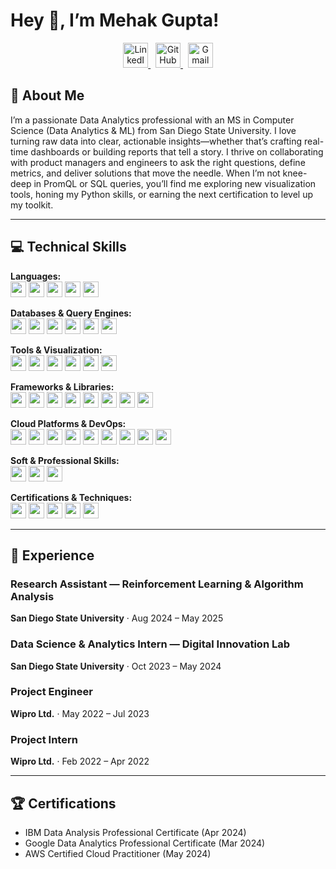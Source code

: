 # Hey 👋, I’m **Mehak Gupta!**

<p align="center">
  <a href="https://www.linkedin.com/in/mehak-gupta-10973a19a/">
    <img src="https://img.shields.io/badge/LinkedIn-0077B5?logo=linkedin"
         alt="LinkedIn" height="40" />
  </a>
  &nbsp;
  <a href="https://github.com/Mgupta1610">
    <img src="https://img.shields.io/badge/GitHub-181717?logo=github"
         alt="GitHub" height="40" />
  </a>
  &nbsp;
  <a href="mailto:mehakgupta1999@gmail.com">
    <img src="https://img.shields.io/badge/Gmail-D14836?logo=gmail&logoColor=white&style=flat-square"
         alt="Gmail" height="40" />
  </a>
</p>

## 🚀 About Me
I’m a passionate Data Analytics professional with an MS in Computer Science (Data Analytics & ML) from San Diego State University. I love turning raw data into clear, actionable insights—whether that’s crafting real-time dashboards or building reports that tell a story. I thrive on collaborating with product managers and engineers to ask the right questions, define metrics, and deliver solutions that move the needle. When I’m not knee-deep in PromQL or SQL queries, you’ll find me exploring new visualization tools, honing my Python skills, or earning the next certification to level up my toolkit.

---

## 💻 Technical Skills

**Languages:**  
<img src="https://img.shields.io/badge/Python-3776AB?logo=python&logoColor=white" height="25"/>
<img src="https://img.shields.io/badge/R-276DC3?logo=r&logoColor=white" height="25"/>
<img src="https://img.shields.io/badge/SQL-4479A1?logo=mysql&logoColor=white" height="25"/>
<img src="https://img.shields.io/badge/SAS-000000?logo=sas&logoColor=white" height="25"/>
<img src="https://img.shields.io/badge/C++-00599C?logo=c%2B%2B&logoColor=white" height="25"/>

**Databases & Query Engines:**  
<img src="https://img.shields.io/badge/MongoDB-47A248?logo=mongodb&logoColor=white" height="25"/>
<img src="https://img.shields.io/badge/BigQuery-4285F4?logo=googlecloud&logoColor=white" height="25"/>
<img src="https://img.shields.io/badge/Snowflake-39B7E1?logo=snowflake&logoColor=white" height="25"/>
<img src="https://img.shields.io/badge/Redshift-8C4FFF?logo=amazonaws&logoColor=white" height="25"/>
<img src="https://img.shields.io/badge/Azure%20SQL-0078D4?logo=microsoft-azure&logoColor=white" height="25"/>
<img src="https://img.shields.io/badge/SSMS-CC2927?logo=microsoft-sql-server&logoColor=white" height="25"/>

**Tools & Visualization:**  
<img src="https://img.shields.io/badge/Tableau-4E9BCD?logo=tableau&logoColor=white" height="25"/>
<img src="https://img.shields.io/badge/Power%20BI-F2C811?logo=microsoft-power-bi&logoColor=black" height="25"/>
<img src="https://img.shields.io/badge/Excel-217346?logo=microsoft-excel&logoColor=white" height="25"/>
<img src="https://img.shields.io/badge/VBA-867DB1?logo=visual-basic&logoColor=white" height="25"/>
<img src="https://img.shields.io/badge/QuickSight-FF9900?logo=amazon-aws&logoColor=white" height="25"/>
<img src="https://img.shields.io/badge/Grafana-F46800?logo=grafana&logoColor=white" height="25"/>

**Frameworks & Libraries:**  
<img src="https://img.shields.io/badge/Pandas-150458?logo=pandas&logoColor=white" height="25"/>
<img src="https://img.shields.io/badge/NumPy-013243?logo=numpy&logoColor=white" height="25"/>
<img src="https://img.shields.io/badge/Scikit--learn-F7931E?logo=scikit-learn&logoColor=white" height="25"/>
<img src="https://img.shields.io/badge/TensorFlow-FF6F00?logo=tensorflow&logoColor=white" height="25"/>
<img src="https://img.shields.io/badge/Keras-D00000?logo=keras&logoColor=white" height="25"/>
<img src="https://img.shields.io/badge/PyTorch-EE4C2C?logo=pytorch&logoColor=white" height="25"/>
<img src="https://img.shields.io/badge/Matplotlib-11557C?logo=python&logoColor=white" height="25"/>
<img src="https://img.shields.io/badge/Seaborn-1E90FF?logo=python&logoColor=white" height="25"/>

**Cloud Platforms & DevOps:**  
<img src="https://img.shields.io/badge/AWS%20Cloud-FF9900?logo=amazon-aws&logoColor=white" height="25"/>
<img src="https://img.shields.io/badge/GCP-4285F4?logo=googlecloud&logoColor=white" height="25"/>
<img src="https://img.shields.io/badge/Azure-0078D4?logo=microsoft-azure&logoColor=white" height="25"/>
<img src="https://img.shields.io/badge/Azure%20Data%20Factory-0078D4?logo=microsoft-azure&logoColor=white" height="25"/>
<img src="https://img.shields.io/badge/Airflow-017CEE?logo=apache-airflow&logoColor=white" height="25"/>
<img src="https://img.shields.io/badge/Jenkins-D24939?logo=jenkins&logoColor=white" height="25"/>
<img src="https://img.shields.io/badge/Docker-2496ED?logo=docker&logoColor=white" height="25"/>
<img src="https://img.shields.io/badge/Kubernetes-326CE5?logo=kubernetes&logoColor=white" height="25"/>
<img src="https://img.shields.io/badge/EMR-FF9900?logo=amazon-aws&logoColor=white" height="25"/>

**Soft & Professional Skills:**  
<img src="https://img.shields.io/badge/Stakeholder%20Communication-6D9EEB?logo=communication&logoColor=white" height="25"/>
<img src="https://img.shields.io/badge/Requirement%20Gathering-8E44AD?logo=clipboard&logoColor=white" height="25"/>
<img src="https://img.shields.io/badge/Agile%20Support-FCA121?logo=agile&logoColor=white" height="25"/>

**Certifications & Techniques:**  
<img src="https://img.shields.io/badge/AWS%20Certified%20Cloud%20Practitioner-FF9900?logo=amazonaws&logoColor=white" height="25"/>
<img src="https://img.shields.io/badge/Google%20Data%20Analytics-34A853?logo=google&logoColor=white" height="25"/>
<img src="https://img.shields.io/badge/KPI%20Reporting-00BCD4?logo=analytics&logoColor=white" height="25"/>
<img src="https://img.shields.io/badge/A/B%20Testing-FF7043?logo=experiment&logoColor=white" height="25"/>
<img src="https://img.shields.io/badge/Forecasting-2196F3?logo=chart&logoColor=white" height="25"/>



---

## 🙌 Experience

### Research Assistant — Reinforcement Learning & Algorithm Analysis  
**San Diego State University** · Aug 2024 – May 2025

### Data Science & Analytics Intern — Digital Innovation Lab  
**San Diego State University** · Oct 2023 – May 2024  

### Project Engineer  
**Wipro Ltd.** · May 2022 – Jul 2023 

### Project Intern  
**Wipro Ltd.** · Feb 2022 – Apr 2022  

---

## 🏆 Certifications
- IBM Data Analysis Professional Certificate (Apr 2024)  
- Google Data Analytics Professional Certificate (Mar 2024)  
- AWS Certified Cloud Practitioner (May 2024)



